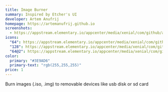 ```yaml
---
title: Image Burner
summary: Inspired by Etcher's UI
developer: Artem Anufrij
homepage: https://artemanufrij.github.io
screenshots:
  - https://appstream.elementary.io/appcenter/media/xenial/com/github/artemanufrij.imageburner.desktop/474396D80CA40FF28EF991394B91479A/screenshots/image-1_orig.png
icons:
  "64": https://appstream.elementary.io/appcenter/media/xenial/com/github/artemanufrij.imageburner.desktop/474396D80CA40FF28EF991394B91479A/icons/64x64/com.github.artemanufrij.imageburner_com.github.artemanufrij.imageburner.png
  "128": https://appstream.elementary.io/appcenter/media/xenial/com/github/artemanufrij.imageburner.desktop/474396D80CA40FF28EF991394B91479A/icons/128x128/com.github.artemanufrij.imageburner_com.github.artemanufrij.imageburner.png
  "64@2": https://appstream.elementary.io/appcenter/media/xenial/com/github/artemanufrij.imageburner.desktop/474396D80CA40FF28EF991394B91479A/icons/64x64@2/com.github.artemanufrij.imageburner_com.github.artemanufrij.imageburner.png
color:
  primary: "#3E9AD6"
  primary-text: "rgb(255,255,255)"
price: 1
---
```


<p>Burn images (.iso, .img) to removable devices like usb disk or sd card</p>